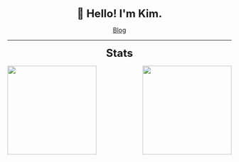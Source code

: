 
<div align="center" >
  <p><strong><font size=5 >👋 Hello! I'm Kim.</font></strong></p>
  <a href="https://blog.cckim.cn/">Blog</a>
</div>

***

<div align="center">
  <p><strong><font size=5 >Stats</font></strong></p>
  <img align="left" height="200" src="https://github-readme-stats.vercel.app/api?username=hubvue&show_icons=true&theme=radical&count_private=true" />
  <img align="right" height="200" src="https://github-readme-stats.vercel.app/api/top-langs/?username=hubvue&layout=compact&theme=radical&count_private=true&show_icons=true" />
</div>

